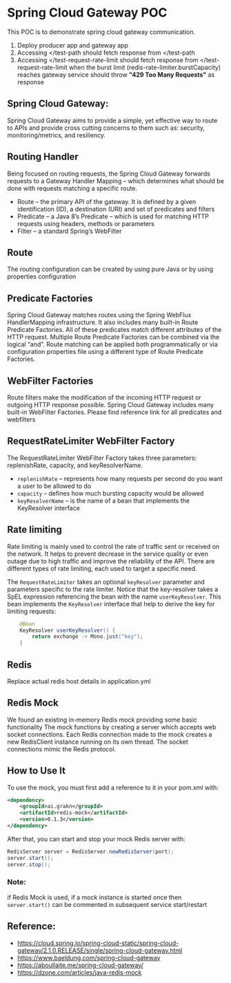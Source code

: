 # Spring Cloud Gateway POC

This POC is to demonstrate spring cloud gateway communication. 
1.	Deploy producer app and gateway app
2.	Accessing <<gateway app>/test-path should fetch response from  <<producer app>/test-path
3.	Accessing <<gateway app>/test-request-rate-limit should fetch response from  <<producer app>/test-request-rate-limit  when the burst limit (redis-rate-limiter.burstCapacity) reaches gateway service should throw **"429 Too Many Requests"** as response

## Spring Cloud Gateway:

Spring Cloud Gateway aims to provide a simple, yet effective way to route to APIs and provide cross cutting concerns to them such as: security, monitoring/metrics, and resiliency.

## Routing Handler

Being focused on routing requests, the Spring Cloud Gateway forwards requests to a Gateway Handler Mapping – which determines what should be done with requests matching a specific route.

* Route – the primary API of the gateway. It is defined by a given identification (ID), a destination (URI) and set of predicates and filters
* Predicate – a Java 8’s Predicate – which is used for matching HTTP requests using headers, methods or parameters
* Filter – a standard Spring’s WebFilter

## Route

The routing configuration can be created by using pure Java or by using properties configuration

## Predicate Factories

Spring Cloud Gateway matches routes using the Spring WebFlux HandlerMapping infrastructure.
It also includes many built-in Route Predicate Factories. All of these predicates match different attributes of the HTTP request. Multiple Route Predicate Factories can be combined via the logical “and”.
Route matching can be applied both programmatically or via configuration properties file using a different type of Route Predicate Factories.

## WebFilter Factories

Route filters make the modification of the incoming HTTP request or outgoing HTTP response possible.
Spring Cloud Gateway includes many built-in WebFilter Factories.
Please find reference link for all predicates and webfilters



## RequestRateLimiter WebFilter Factory

The RequestRateLimiter WebFilter Factory takes three parameters: replenishRate, capacity, and keyResolverName.
* `replenishRate` – represents how many requests per second do you want a user to be allowed to do
* `capacity` – defines how much bursting capacity would be allowed
* `keyResolverName` – is the name of a bean that implements the KeyResolver interface

## Rate limiting
Rate limiting is mainly used to control the rate of traffic sent or received on the network. It helps to prevent decrease in the service quality or even outage due to high traffic and improve the reliability of the API. There are different types of rate limiting, each used to target a specific need.

The `RequestRateLimiter` takes an optional `keyResolver` parameter and parameters specific to the rate limiter. Notice that the key-resolver takes a SpEL expression referencing the bean with the name `userKeyResolver`. This bean implements the `KeyResolver` interface that help to derive the key for limiting requests:

```java
    @Bean
    KeyResolver userKeyResolver() {
        return exchange -> Mono.just("key");
    }
```

## Redis 
Replace actual redis host details in application.yml 

## Redis Mock

We found an existing in-memory Redis mock providing some basic functionality
The mock functions by creating a server which accepts web socket connections. Each Redis connection made to the mock creates a new RedisClient instance running on its own thread. The socket connections mimic the Redis protocol.

## How to Use It

To use the mock, you must first add a reference to it in your pom.xml with:
```XML
<dependency>
    <groupId>ai.grakn</groupId>
    <artifactId>redis-mock</artifactId>
    <version>0.1.3</version>
</dependency>
```

After that, you can start and stop your mock Redis server with:
```java
RedisServer server = RedisServer.newRedisServer(port);
server.start();
server.stop();
```
### Note:
if Redis Mock is used, if a mock instance is started once then `server.start()` can be commented in subsequent service start/restart

## Reference:
* https://cloud.spring.io/spring-cloud-static/spring-cloud-gateway/2.1.0.RELEASE/single/spring-cloud-gateway.html
* https://www.baeldung.com/spring-cloud-gateway
* https://aboullaite.me/spring-cloud-gateway/
* https://dzone.com/articles/java-redis-mock
